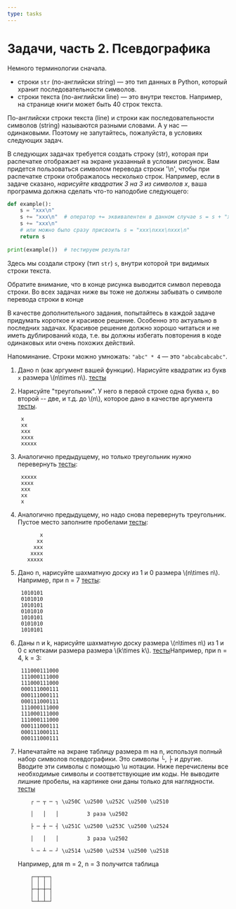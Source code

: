 ```yaml
---
type: tasks
---
```


# Задачи, часть 2. Псевдографика

Немного терминологии сначала.
 * строки `str` (по-английски string) — это тип данных в Python, который хранит последовательности символов.
 * строки текста (по-английски line) — это внутри текстов. Например, на странице книги может быть 40 строк текста.

По-английски строки текста (line) и строки как последовательности символов (string) называются разными словами. А у нас — одинаковыми. Поэтому не запутайтесь, пожалуйста, в условиях следующих задач.

В следующих задачах требуется создать строку (str), которая при распечатке отображает на экране указанный в условии рисунок. Вам придется пользоваться символом перевода строки '\n', чтобы при распечатке строки отображалось несколько строк. Например, если в задаче сказано, *нарисуйте квадратик 3 на 3 из символов x*, ваша программа должна сделать что-то наподобие следующего:

```python
def example():
    s = "xxx\n"
    s += "xxx\n"  # оператор += эквивалентен в данном случае s = s + "xxx\n"
    s += "xxx\n"
    # или можно было сразу присвоить s = "xxx\nxxx\nxxx\n" 
    return s
    
print(example())  # тестируем результат
```

Здесь мы создали строку (тип `str`) `s`, внутри которой три видимых строки текста.

Обратите внимание, что в конце рисунка выводится символ перевода строки. Во всех задачах ниже вы тоже не должны забывать о символе перевода строки в конце

В качестве дополнительного задания, попытайтесь в каждой задаче придумать короткое и красивое решение. Особенно это актуально в последних задачах. Красивое решение должно хорошо читаться и не иметь дублирований кода, т.е. вы должны избегать повторения
в коде одинаковых или очень похожих действий.

Напоминание. Строки можно умножать: `"abc" * 4` — это `"abcabcabcabc"`. 

1. Дано n (как аргумент вашей функции). Нарисуйте квадратик из букв `x` размера \\(n\\times n\\). [тесты](test-system/tests/square.json.gz)
1. Нарисуйте "треугольник". У него в первой строке одна буква `x`, во второй -- две, и т.д. до \\(n\\), которое дано в качестве аргумента [тесты](test-system/tests/left_bottom_triangle.json.gz).

        x
        xx
        xxx
        xxxx
        xxxxx
        
1. Аналогично предыдущему, но только треугольник нужно перевернуть [тесты](test-system/tests/left_up_triangle.json.gz):

        xxxxx
        xxxx
        xxx
        xx
        x
        
1. Аналогично предыдущему, но надо снова перевернуть треугольник. Пустое место заполните пробелами [тесты](test-system/tests/right_bottom_triangle.json.gz):

              x
             xx
            xxx
           xxxx
          xxxxx
          
1. Дано n, нарисуйте шахматную доску из 1 и 0 размера \\(n\\times n\\). Например, при n = 7 [тесты](test-system/tests/chessboard.json.gz):

        1010101
        0101010
        1010101
        0101010
        1010101
        0101010
        1010101
        
1. Даны n и k, нарисуйте шахматную доску размера \\(n\\times n\\) из 1 и 0 с клетками размера размера \\(k\\times k\\). [тесты](test-system/tests/chessboard_cells.json.gz)Например,
при n = 4, k = 3:

        111000111000
        111000111000
        111000111000
        000111000111
        000111000111
        000111000111
        111000111000
        111000111000
        111000111000
        000111000111
        000111000111
        000111000111
        
1. Напечатайте на экране таблицу размера m на n, используя полный набор символов псевдографики. Это символы └, ├ и другие. Вводите эти символы с помощью \u нотации. Ниже перечислены все необходимые символы и соответствующие им коды. Не выводите лишние пробелы, на картинке они даны только для наглядности. [тесты](test-system/tests/table.json.gz)
    ```
        ┌ ─ ┬ ─ ┐ \u250C \u2500 \u252C \u2500 \u2510

        │   │   │         3 раза \u2502

        ├ ─ ┼ ─ ┤ \u251C \u2500 \u253C \u2500 \u2524

        │   │   │         3 раза \u2502

        └ ─ ┴ ─ ┘ \u2514 \u2500 \u2534 \u2500 \u2518
    ```
    Например, для m = 2, n = 3 получится таблица
    ```
        ┌─┬─┬─┐
        │ │ │ │
        ├─┼─┼─┤
        │ │ │ │
        └─┴─┴─┘
    ```

